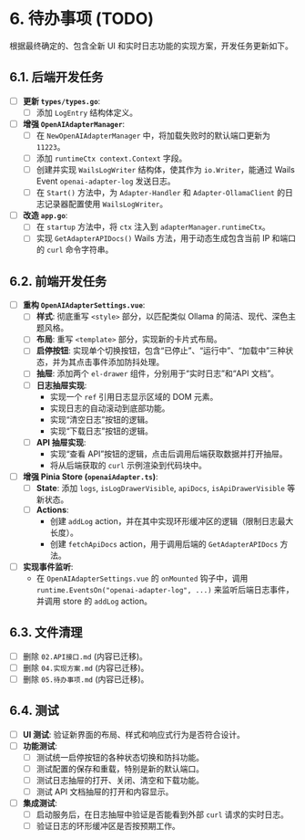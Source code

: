 # 6. 待办事项 (TODO)

根据最终确定的、包含全新 UI 和实时日志功能的实现方案，开发任务更新如下。

## 6.1. 后端开发任务

- [ ] **更新 `types/types.go`**:
    - [ ] 添加 `LogEntry` 结构体定义。

- [ ] **增强 `OpenAIAdapterManager`**:
    - [ ] 在 `NewOpenAIAdapterManager` 中，将加载失败时的默认端口更新为 `11223`。
    - [ ] 添加 `runtimeCtx context.Context` 字段。
    - [ ] 创建并实现 `WailsLogWriter` 结构体，使其作为 `io.Writer`，能通过 Wails Event `openai-adapter-log` 发送日志。
    - [ ] 在 `Start()` 方法中，为 `Adapter-Handler` 和 `Adapter-OllamaClient` 的日志记录器配置使用 `WailsLogWriter`。

- [ ] **改造 `app.go`**:
    - [ ] 在 `startup` 方法中，将 `ctx` 注入到 `adapterManager.runtimeCtx`。
    - [ ] 实现 `GetAdapterAPIDocs()` Wails 方法，用于动态生成包含当前 IP 和端口的 `curl` 命令字符串。

## 6.2. 前端开发任务

- [ ] **重构 `OpenAIAdapterSettings.vue`**:
    - [ ] **样式**: 彻底重写 `<style>` 部分，以匹配类似 Ollama 的简洁、现代、深色主题风格。
    - [ ] **布局**: 重写 `<template>` 部分，实现新的卡片式布局。
    - [ ] **启停按钮**: 实现单个切换按钮，包含“已停止”、“运行中”、“加载中”三种状态，并为其点击事件添加防抖处理。
    - [ ] **抽屉**: 添加两个 `el-drawer` 组件，分别用于“实时日志”和“API 文档”。
    - [ ] **日志抽屉实现**: 
        - 实现一个 `ref` 引用日志显示区域的 DOM 元素。
        - 实现日志的自动滚动到底部功能。
        - 实现“清空日志”按钮的逻辑。
        - 实现“下载日志”按钮的逻辑。
    - [ ] **API 抽屉实现**: 
        - 实现“查看 API”按钮的逻辑，点击后调用后端获取数据并打开抽屉。
        - 将从后端获取的 `curl` 示例渲染到代码块中。

- [ ] **增强 Pinia Store (`openaiAdapter.ts`)**:
    - [ ] **State**: 添加 `logs`, `isLogDrawerVisible`, `apiDocs`, `isApiDrawerVisible` 等新状态。
    - [ ] **Actions**: 
        - 创建 `addLog` action，并在其中实现环形缓冲区的逻辑（限制日志最大长度）。
        - 创建 `fetchApiDocs` action，用于调用后端的 `GetAdapterAPIDocs` 方法。

- [ ] **实现事件监听**: 
    - 在 `OpenAIAdapterSettings.vue` 的 `onMounted` 钩子中，调用 `runtime.EventsOn("openai-adapter-log", ...)` 来监听后端日志事件，并调用 store 的 `addLog` action。

## 6.3. 文件清理

- [ ] 删除 `02.API接口.md` (内容已迁移)。
- [ ] 删除 `04.实现方案.md` (内容已迁移)。
- [ ] 删除 `05.待办事项.md` (内容已迁移)。

## 6.4. 测试

- [ ] **UI 测试**: 验证新界面的布局、样式和响应式行为是否符合设计。
- [ ] **功能测试**: 
    - [ ] 测试统一启停按钮的各种状态切换和防抖功能。
    - [ ] 测试配置的保存和重载，特别是新的默认端口。
    - [ ] 测试日志抽屉的打开、关闭、清空和下载功能。
    - [ ] 测试 API 文档抽屉的打开和内容显示。
- [ ] **集成测试**: 
    - [ ] 启动服务后，在日志抽屉中验证是否能看到外部 `curl` 请求的实时日志。
    - [ ] 验证日志的环形缓冲区是否按预期工作。
